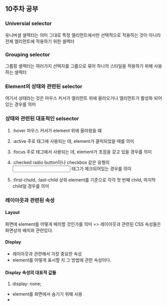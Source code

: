 ## 10주차 공부

### Universial selector
유니버셜 셀렉터는 의미 그대로 특정 엘리먼트에서만 선택적으로 적용하는 것이 아니라 전체 엘리먼트에 적용하기 위한 셀렉터
### Grouping selector
그룹핑 셀렉터는 여러가지 선택자를 그룹으로 묶어 하나의 스타일을 적용하기 위해 사용하는 셀렉터
### Element의 상태와 관련된 selector
여기서 상태라는 것은 마우스 커서가 엘리먼트 위에 올라오거나 엘리먼트가 활성화 되어 있는 경우를 의미

### 상태와 관련된 대표적인 selsector

1. :hover
   마우스 커서가 element 위에 올라왔을 떄

2. :active
  주로 <a> 태그에 사용되는 데, element가 클릭되었을 때를 의미

3. :focus
  주로 <imput>태그에서 사용되는 데, element가 초점을 갖고 있을 경우를 의미

4. :checked
  radio button이나 checkbox 같은 유형의 <input> 태그가 체크되어있는 경우를 의미

5. :first-chuld, :last-child
  상위 element를 기준으로 각각 첫 번째 child, 마지막 child일 경우를 의미

### 레이아웃과 관련된 속성
#### Layout
화면에 element를 어떻게 배치할 것인가를 의미
=> 레이아웃과 관련된 CSS 속성들은 화면상의 배치와 관련있다.

#### Display
- 레이아웃과 관련해서 가장 중요한 속성
- element를 어떻게 표시할 지 그 방법에 관한 속성이다.

#### Display 속성의 대표적 값들

1. display: none;
  - element를 화면에서 숨기기 위해 사용
  - <script> 태그의 display 속성 기본값은 display: none;
  
2. Display: block;
  - 블록 단위로 element를 배치
  - <p>,<div>,<h1>~<h6> 태그의 display 속성 기본값이 display: block;
  
3. display: inline;
   - element를 라인 안에 넣는 것
   - <span> 태그의 display 속성 기본값이 display: line;

5. display: flex;
   - element를 블록 레벨의 flex container로 표시
   - container이기 때문에 내부에 다른 element들을 포함

### Position
엘리먼트를 어떻게 위치시킬 것인지, 즉 포지셔닝을 어떻게 할 것인지를 정의하기 위해서 사용

#### position 속성의 대표적인 값들
1. static
- 기본 값으로 element를 원래의 순서대로 위치시킴

2. fixed
- element를 브라우저 window에 상대적으로 위치시킴

3. relative
- element를 보통의 위치에 상대적으로 위치시킴

4. absolute
- element를 절대 위치에 위치시킴

### Flexbox
기존 CSS 레이아웃 사용의 불편한 부분을 개선하기 위해 등장
